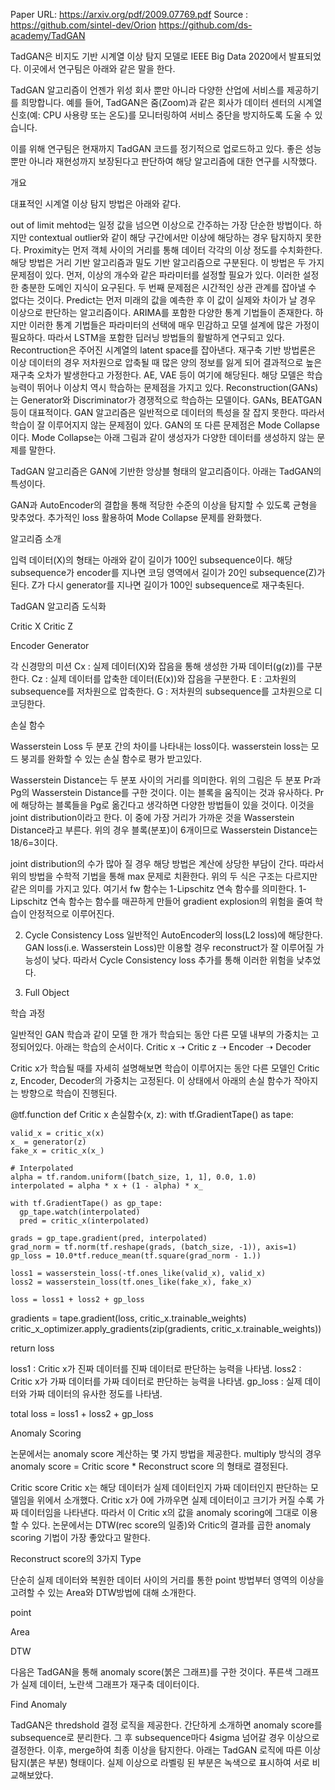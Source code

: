 Paper URL: 
https://arxiv.org/pdf/2009.07769.pdf
Source : 
https://github.com/sintel-dev/Orion
https://github.com/ds-academy/TadGAN

TadGAN은 비지도 기반 시계열 이상 탐지 모델로 IEEE Big Data 2020에서 발표되었다. 이곳에서 연구팀은 아래와 같은 말을 한다.

TadGAN 알고리즘이 언젠가 위성 회사 뿐만 아니라 다양한 산업에 서비스를 제공하기를 희망합니다. 예를 들어, TadGAN은 줌(Zoom)과 같은 회사가 데이터 센터의 시계열 신호(예: CPU 사용량 또는 온도)를 모니터링하여 서비스 중단을 방지하도록 도울 수 있습니다.

이를 위해 연구팀은 현재까지 TadGAN 코드를 정기적으로 업로드하고 있다. 좋은 성능 뿐만 아니라 재현성까지 보장된다고 판단하여 해당 알고리즘에 대한 연구를 시작했다.

개요

대표적인 시계열 이상 탐지 방법은 아래와 같다.




out of limit mehtod는 일정 값을 넘으면 이상으로 간주하는 가장 단순한 방법이다. 하지만 contextual outlier와 같이 해당 구간에서만 이상에 해당하는 경우 탐지하지 못한다.
Proximity는 먼저 객체 사이의 거리를 통해 데이터 각각의 이상 정도를 수치화한다. 해당 방법은 거리 기반 알고리즘과 밀도 기반 알고리즘으로 구분된다. 이 방법은 두 가지 문제점이 있다. 먼저, 이상의 개수와 같은  파라미터를 설정할 필요가 있다. 이러한 설정한 충분한 도메인 지식이 요구된다. 두 번째 문제점은 시간적인 상관 관계를 잡아낼 수 없다는 것이다. 
Predict는 먼저 미래의 값을 예측한 후 이 값이 실제와 차이가 날 경우 이상으로 판단하는 알고리즘이다. ARIMA를 포함한 다양한 통계 기법들이 존재한다. 하지만 이러한 통계 기법들은 파라미터의 선택에 매우 민감하고 모델 설계에 많은 가정이 필요하다. 따라서 LSTM을 포함한 딥러닝 방법들의 활발하게 연구되고 있다.
Recontruction은 주어진 시계열의 latent space를 잡아낸다. 재구축 기반 방법론은 이상 데이터의 경우 저차원으로 압축될 때 많은 양의 정보를 잃게 되어 결과적으로 높은 재구축 오차가 발생한다고 가정한다. AE, VAE 등이 여기에 해당된다. 해당 모델은 학습 능력이 뛰어나 이상치 역시 학습하는 문제점을 가지고 있다. 
Reconstruction(GANs)는 Generator와 Discriminator가 경쟁적으로 학습하는 모델이다. GANs, BEATGAN 등이 대표적이다. GAN 알고리즘은 일반적으로 데이터의 특성을 잘 잡지 못한다. 따라서 학습이 잘 이루어지지 않는 문제점이 있다. GAN의 또 다른 문제점은 Mode Collapse이다.  Mode Collapse는 아래 그림과 같이 생성자가 다양한 데이터를 생성하지 않는 문제를 말한다.





TadGAN 알고리즘은 GAN에 기반한 앙상블 형태의 알고리즘이다. 아래는 TadGAN의 특성이다.

GAN과 AutoEncoder의 결합을 통해 적당한 수준의 이상을 탐지할 수 있도록 균형을 맞추었다.
추가적인 loss 활용하여 Mode Collapse 문제를 완화했다.




알고리즘 소개

입력 데이터(X)의 형태는 아래와 같이 길이가 100인 subsequence이다. 해당 subsequence가 encoder를 지나면 코딩 영역에서 길이가 20인 subsequence(Z)가 된다. Z가 다시 generator를 지나면 길이가 100인 subsequence로 재구축된다.




TadGAN 알고리즘 도식화


Critic X
Critic Z 


Encoder
Generator








각 신경망의 미션
Cx : 실제 데이터(X)와 잡음을 통해 생성한 가짜 데이터(g(z))를 구분한다.
Cz : 실제 데이터를 압축한 데이터(E(x))와 잡음을 구분한다.
E : 고차원의 subsequence를 저차원으로 압축한다.
G : 저차원의 subsequence를 고차원으로 디코딩한다.


손실 함수

Wasserstein Loss
두 분포 간의 차이를 나타내는 loss이다. wasserstein loss는 모드 붕괴를 완화할 수 있는 손실 함수로 평가 받고있다. 



Wasserstein Distance는 두 분포 사이의 거리를 의미한다. 위의 그림은 두 분포 Pr과 Pg의 Wasserstein Distance를 구한 것이다. 이는 블록을 움직이는 것과 유사하다. Pr에 해당하는 블록들을 Pg로 옮긴다고 생각하면 다양한 방법들이 있을 것이다. 이것을 joint distribution이라고 한다. 이 중에 가장 거리가 가까운 것을 Wasserstein Distance라고 부른다. 위의 경우 블록(분포)이 6개이므로 Wasserstein Distance는 18/6=3이다.



joint distribution의 수가 많아 질 경우 해당 방법은 계산에 상당한 부담이 간다. 따라서 위의 방법을 수학적 기법을 통해 max 문제로 치환한다. 위의 두 식은 구조는 다르지만 같은 의미를 가지고 있다. 여기서 fw 함수는 1-Lipschitz 연속 함수를 의미한다. 1-Lipschitz 연속 함수는 함수를 매끈하게 만들어 gradient explosion의 위험을 줄여 학습이 안정적으로 이루어진다. 


2. Cycle Consistency Loss
 일반적인 AutoEncoder의 loss(L2 loss)에 해당한다. GAN loss(i.e. Wasserstein Loss)만 이용할 경우 reconstruct가 잘 이루어질 가능성이 낮다. 따라서 Cycle Consistency loss 추가를 통해 이러한 위험을 낮추었다.

3. Full Object 



학습 과정

일반적인 GAN 학습과 같이 모델 한 개가 학습되는 동안 다른 모델 내부의 가중치는 고정되어있다. 아래는 학습의 순서이다.
Critic x ➝ Critic z ➝ Encoder ➝ Decoder

Critic x가 학습될 때를 자세히 설명해보면 학습이 이루어지는 동안 다른 모델인 Critic z, Encoder, Decoder의 가중치는 고정된다.  이 상태에서 아래의 손실 함수가 작아지는 방향으로 학습이 진행된다.

@tf.function
def Critic x 손실함수(x, z):
  with tf.GradientTape() as tape:

    valid_x = critic_x(x)
    x_ = generator(z)
    fake_x = critic_x(x_)

    # Interpolated 
    alpha = tf.random.uniform([batch_size, 1, 1], 0.0, 1.0)
    interpolated = alpha * x + (1 - alpha) * x_ 

    with tf.GradientTape() as gp_tape:
      gp_tape.watch(interpolated)
      pred = critic_x(interpolated)

    grads = gp_tape.gradient(pred, interpolated)
    grad_norm = tf.norm(tf.reshape(grads, (batch_size, -1)), axis=1)
    gp_loss = 10.0*tf.reduce_mean(tf.square(grad_norm - 1.))

    loss1 = wasserstein_loss(-tf.ones_like(valid_x), valid_x)
    loss2 = wasserstein_loss(tf.ones_like(fake_x), fake_x)

    loss = loss1 + loss2 + gp_loss


  gradients = tape.gradient(loss, critic_x.trainable_weights)  
  critic_x_optimizer.apply_gradients(zip(gradients, critic_x.trainable_weights))

  return loss


loss1 : Critic x가 진짜 데이터를 진짜 데이터로 판단하는 능력을 나타냄.
loss2 : Critic x가 가짜 데이터를 가짜 데이터로 판단하는 능력을 나타냄.
gp_loss : 실제 데이터와 가짜 데이터의 유사한 정도를 나타냄.

total loss = loss1 + loss2 + gp_loss




Anomaly Scoring



논문에서는 anomaly score 계산하는 몇 가지 방법을 제공한다. multiply 방식의 경우 
anomaly score = Critic score * Reconstruct score 의 형태로 결정된다.


Critic score
Critic x는 해당 데이터가 실제 데이터인지 가짜 데이터인지 판단하는 모델임을 위에서 소개했다. Critic x가 0에 가까우면 실제 데이터이고 크기가 커질 수록 가짜 데이터임을 나타낸다. 따라서 이 Critic x의 값을 anomaly scoring에 그대로 이용할 수 있다. 논문에서는 DTW(rec score의 일종)와 Critic의 결과를 곱한 anomaly scoring 기법이 가장 좋았다고 말한다. 

Reconstruct score의 3가지 Type

단순히 실제 데이터와 복원한 데이터 사이의 거리를 통한 point 방법부터 영역의 이상을 고려할 수 있는 Area와 DTW방법에 대해 소개한다. 

point 


Area


DTW




다음은 TadGAN을 통해 anomaly score(붉은 그래프)를 구한 것이다. 푸른색 그래프가 실제 데이터, 노란색 그래프가 재구축 데이터이다.



Find Anomaly 

TadGAN은 thredshold 결정 로직을 제공한다. 간단하게 소개하면 anomaly score를 subsequence로 분리한다.  그 후 subsequence마다 4sigma 넘어갈 경우 이상으로 결정한다. 이후, merge하여 최종 이상을 탐지한다. 아래는 TadGAN 로직에 따른 이상 탐지(붉은 부분) 형태이다. 실제 이상으로 라벨링 된 부분은 녹색으로 표시하여 서로 비교해보았다.




